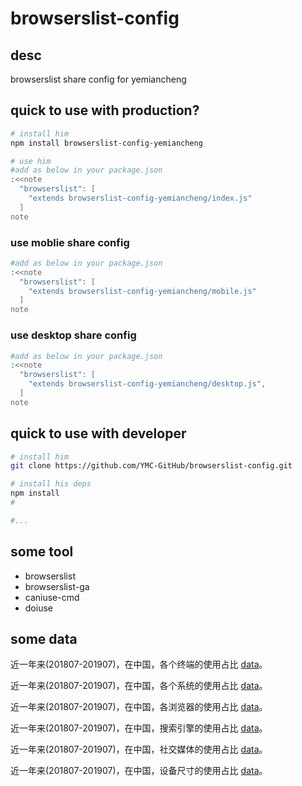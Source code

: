# browserslist-config

## desc

browserslist share config for yemiancheng

## quick to use with production?
```sh
# install him
npm install browserslist-config-yemiancheng

# use him
#add as below in your package.json
:<<note
  "browserslist": [
    "extends browserslist-config-yemiancheng/index.js"
  ]
note
```

### use moblie share config
```sh
#add as below in your package.json
:<<note
  "browserslist": [
    "extends browserslist-config-yemiancheng/mobile.js"
  ]
note
```

### use desktop share config
```sh
#add as below in your package.json
:<<note
  "browserslist": [
    "extends browserslist-config-yemiancheng/desktop.js",
  ]
note
```

## quick to use with developer
```sh
# install him
git clone https://github.com/YMC-GitHub/browserslist-config.git

# install his deps
npm install
#

#...
```

## some tool

- browserslist
- browserslist-ga
- caniuse-cmd
- doiuse 

## some data 

近一年来(201807-201907)，在中国，各个终端的使用占比  [data](https://gs.statcounter.com/platform-market-share/desktop-mobile-tablet/china#monthly-201807-201907)。

近一年来(201807-201907)，在中国，各个系统的使用占比 [data](https://gs.statcounter.com/os-market-share/all/china#monthly-201807-201907)。

近一年来(201807-201907)，在中国，各浏览器的使用占比 [data](https://gs.statcounter.com/browser-market-share/all/china#monthly-201807-201907)。


近一年来(201807-201907)，在中国，搜索引擎的使用占比 [data](https://gs.statcounter.com/search-engine-market-share/all/china#monthly-201807-201907)。

近一年来(201807-201907)，在中国，社交媒体的使用占比 [data](https://gs.statcounter.com/social-media-stats/all/china#monthly-201807-201907)。

近一年来(201807-201907)，在中国，设备尺寸的使用占比 [data](https://gs.statcounter.com/screen-resolution-stats/all/china#monthly-201807-201907)。